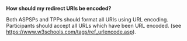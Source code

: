 **How should my redirect URIs be encoded?**

Both ASPSPs and TPPs should format all URIs using URL encoding. Participants should accept all URLs which have been URL encoded. (see https://www.w3schools.com/tags/ref_urlencode.asp).
